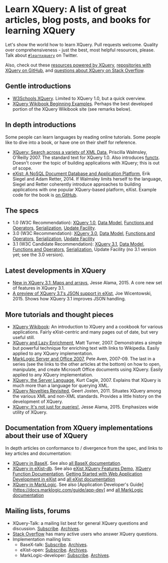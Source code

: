 # Learn XQuery: A list of great articles, blog posts, and books for learning XQuery

Let's show the world how to learn XQuery. Pull requests welcome. Quality over comprehensiveness - just the best, most helpful resources, please. Talk about [`#learnxquery`](https://twitter.com/search?q=learnxquery) on Twitter.

Also, check out these [resources powered by XQuery](https://github.com/joewiz/xquerypower), [repositories with XQuery on GitHub](https://github.com/search?utf8=%E2%9C%93&q=language%3AXQuery&type=Repositories&ref=searchresults), and [questions about XQuery on Stack Overflow](http://stackoverflow.com/questions/tagged/xquery).

## Gentle introductions

- [W3Schools XQuery](http://www.w3schools.com/xquery/). Limited to XQuery 1.0, but a quick overview.
- [XQuery Wikibook Beginning Examples](http://en.wikibooks.org/wiki/XQuery#Beginning_Examples). Perhaps the best developed portion of the XQuery Wikibook site (see remarks below).

## In depth introductions

Some people can learn languages by reading online tutorials. Some people like to dive into a book, or have one on their shelf for reference.

- [XQuery: Search across a variety of XML Data](http://shop.oreilly.com/product/9780596006341.do), Priscilla Walmsley, O'Reilly 2007. The standard text for XQuery 1.0. Also introduces [functx](http://www.xqueryfunctions.com/). Doesn't cover the topic of building applications with XQuery; this is out of scope.
- [eXist: A NoSQL Document Database and Application Platform](http://shop.oreilly.com/product/0636920026525.do), Erik Siegel and Adam Retter, 2014. If Walmsley limits herself to the language, Siegel and Retter coherently introduce approaches to building applications with one popular XQuery-based platform, eXist. Example code for the book is [on GitHub](https://github.com/eXist-book/book-code).

## The specs

- 1.0 (W3C Recommendation): [XQuery 1.0](http://www.w3.org/TR/xquery/), [Data Model](http://www.w3.org/TR/xpath-datamodel/), [Functions and Operators](http://www.w3.org/TR/xquery-operators/), [Serialization](http://www.w3.org/TR/xslt-xquery-serialization/), [Update Facility](http://www.w3.org/TR/2011/REC-xquery-update-10-20110317/).
- 3.0 (W3C Recommendation): [XQuery 3.0](http://www.w3.org/TR/xquery-30/), [Data Model](http://www.w3.org/TR/xpath-datamodel-30/), [Functions and Operators](http://www.w3.org/TR/xpath-functions-30/), [Serialization](http://www.w3.org/TR/xslt-xquery-serialization-3/), [Update Facility](http://www.w3.org/TR/xquery-update-30/)
- 3.1 (W3C Candidate Recommendation): [XQuery 3.1](http://www.w3.org/TR/xquery-3/), [Data Model](http://www.w3.org/TR/xpath-datamodel-31/), [Functions and Operators](http://www.w3.org/TR/xpath-functions-31/), [Serialization](http://www.w3.org/TR/xslt-xquery-serialization-31/), Update Facility (no 3.1 version yet; see the 3.0 version).

## Latest developments in XQuery

- [New in XQuery 3.1: Maps and arrays](http://goxrxyourself.com/2015/04/13/new-in-xquery-3-1-maps-and-arrays/), Jesse Alama, 2015. A core new set of features in XQuery 3.1.
- [A preview of XQuery 3.1's JSON support in eXist](http://joewiz.org/2015/01/18/a-preview-of-xquery-3.1s-json-support-in-exist/), Joe Wicentowski, 2015. Shows how XQuery 3.1 improves JSON handling.

## More tutorials and thought pieces

- [XQuery Wikibook](http://en.wikibooks.org/wiki/XQuery): An introduction to XQuery and a cookbook for various applications. Fairly eXist-centric and many pages out of date, but very useful still.
- [XQuery and Lazy Enrichment](http://xquery.typepad.com/xquery/2007/08/xquery-and-lazy.html), Matt Turner, 2007. Demonstrates a simple but powerful technique for enriching text with links to Wikipedia. Easily applied to any XQuery implementation.
- [MarkLogic Server and Office 2007](https://developer.marklogic.com/blog/smallchanges/2009-01-22), Pete Aven, 2007-09. The last in a series (see the links to the other articles at the bottom) on how to open, manipulate, and create Microsoft Office documents using XQuery. Easily applied to any XQuery implementation.
- [XQuery, the Server Language](http://www.xml.com/pub/a/2007/06/01/xquery-the-server-language.html), Kurt Cagle, 2007. Explains that XQuery is much more than a language for querying XML.
- [XQuery Novelties Revisited](http://grtjn.blogspot.nl/2011/10/xquery-novelties-revisited.html), Geert Josten, 2011. Situates XQuery among the various XML and non-XML standards. Provides a little history on the development of XQuery.
- [XQuery: It's not just for queries!](http://goxrxyourself.com/2015/04/29/xquery-its-not-just-for-queries/), Jesse Alama, 2015. Emphasizes wide utility of XQuery.

## Documentation from XQuery implementations about their use of XQuery

In depth articles on conformance to / divergence from the spec, and links to key articles and documentation:

- [XQuery in BaseX](http://docs.basex.org/wiki/XQuery). See also [all BaseX documentation](http://docs.basex.org/wiki/Main_Page).
- [XQuery in eXist-db](http://exist-db.org/exist/apps/doc/xquery.xml). See also [eXist XQuery Features Demo](http://exist-db.org/exist/apps/demo/index.html), [XQuery Function Documentation](http://exist-db.org/exist/apps/fundocs/index.html), [Getting Started with Web Application Development in eXist](http://exist-db.org/exist/apps/doc/development-starter.xml) and [all eXist documentation](http://exist-db.org/exist/apps/doc/documentation.xml) 
- [XQuery in MarkLogic](https://docs.marklogic.com/guide/xquery). See also [Application Developer's Guide](https://docs.marklogic.com/guide/app-dev] and [all MarkLogic documentation](https://docs.marklogic.com/)

## Mailing lists, forums

- XQuery-Talk: a mailing list best for general XQuery questions and discussion. [Subscribe](http://x-query.com/mailman/listinfo/talk). [Archives](http://x-query.markmail.org/).
- [Stack Overflow](http://stackoverflow.com/questions/tagged/xquery) has many active users who answer XQuery questions.
- Implementation mailing lists: 
    - BaseX-talk: [Subscribe](https://mailman.uni-konstanz.de/mailman/listinfo/basex-talk). [Archives](https://mailman.uni-konstanz.de/pipermail/basex-talk/).
    - eXist-open: [Subscribe](https://lists.sourceforge.net/lists/listinfo/exist-open). [Archives](http://exist-open.markmail.org/).
    - MarkLogic-developer: [Subscribe](https://developer.marklogic.com/mailman/listinfo/general). [Archives](http://marklogic.markmail.org/).
